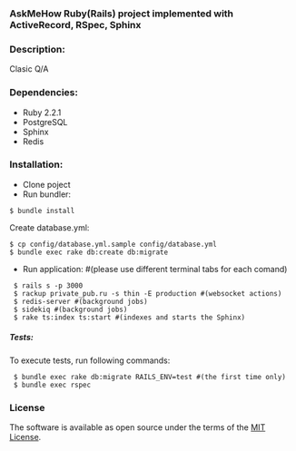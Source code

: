 ### AskMeHow Ruby(Rails) project implemented with ActiveRecord, RSpec, Sphinx
### Description:

  Clasic Q/A

### Dependencies:
- Ruby 2.2.1
- PostgreSQL
- Sphinx
- Redis

### Installation:
   - Clone poject
   - Run bundler:

   ```shell
   $ bundle install
   ```
   Create database.yml:
   ```shell
   $ cp config/database.yml.sample config/database.yml
   $ bundle exec rake db:create db:migrate
   ```
   - Run application: #(please use different terminal tabs for each comand)
   ```shell
    $ rails s -p 3000
    $ rackup private_pub.ru -s thin -E production #(websocket actions)
    $ redis-server #(background jobs)
    $ sidekiq #(background jobs)
    $ rake ts:index ts:start #(indexes and starts the Sphinx)
   ```
   
   ##### Tests:

   To execute tests, run following commands:

   ```shell
    $ bundle exec rake db:migrate RAILS_ENV=test #(the first time only)
    $ bundle exec rspec
   ```

### License

The software is available as open source under the terms of the [MIT License](http://opensource.org/licenses/MIT).